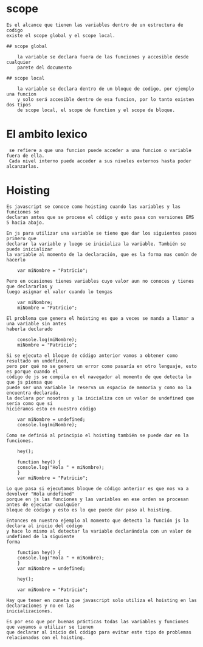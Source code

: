# scope

    Es el alcance que tienen las variables dentro de un estructura de codigo
    existe el scope global y el scope local.

    ## scope global

        la variable se declara fuera de las funciones y accesible desde cualquier
        parete del documento

    ## scope local

        la variable se declara dentro de un bloque de codigo, por ejemplo una funcion
        y solo será accesible dentro de esa funcion, por lo tanto existen dos tipos
        de scope local, el scope de function y el scope de bloque.

# El ambito lexico

     se refiere a que una funcion puede acceder a una funcion o variable fuera de ella.
     Cada nivel interno puede acceder a sus niveles externos hasta poder alcanzarlas.

# Hoisting

    Es javascript se conoce como hoisting cuando las variables y las funciones se
    declaran antes que se procese el código y esto pasa con versiones EMS 5 hacia abajo.

    En js para utilizar una variable se tiene que dar los siguientes pasos primero que
    declarar la variable y luego se inicializa la variable. También se puede inicializar
    la variable al momento de la declaración, que es la forma mas común de hacerlo

        var miNombre = "Patricio";

    Pero en ocasiones tienes variables cuyo valor aun no conoces y tienes que declararlas y
    luego asignar el valor cuando lo tengas

        var miNombre;
        miNombre = "Patricio";

    El problema que genera el hoisting es que a veces se manda a llamar a una variable sin antes
    haberla declarado

        console.log(miNombre);
        miNombre = "Patricio";

    Si se ejecuta el bloque de código anterior vamos a obtener como resultado un undefined,
    pero por qué no se genero un error como pasaría en otro lenguaje, esto es porque cuando el
    código de js se compila en el navegador al momento de que detecta lo que js piensa que
    puede ser una variable le reserva un espacio de memoria y como no la encuentra declarada,
    la declara por nosotros y la inicializa con un valor de undefined que sería como que si
    hiciéramos esto en nuestro código

        var miNombre = undefined;
        console.log(miNombre);

    Como se definió al principio el hoisting también se puede dar en la funciones.

        hey();

        function hey() {
        console.log("Hola " + miNombre);
        }
        var miNombre = "Patricio";

    Lo que pasa si ejecutamos bloque de código anterior es que nos va a devolver "Hola undefined"
    porque en js las funciones y las variables en ese orden se procesan antes de ejecutar cualquier
    bloque de código y esto es lo que puede dar paso al hoisting.

    Entonces en nuestro ejemplo al momento que detecta la función js la declara al inicio del código
    y hace lo mismo al detectar la variable declarándola con un valor de undefined de la siguiente
    forma

        function hey() {
        console.log("Hola " + miNombre);
        }
        var miNombre = undefined;

        hey();

        var miNombre = "Patricio";

    Hay que tener en cuneta que javascript solo utiliza el hoisting en las declaraciones y no en las
    inicializaciones.

    Es por eso que por buenas prácticas todas las variables y funciones que vayamos a utilizar se tienen
    que declarar al inicio del código para evitar este tipo de problemas relacionados con el hoisting.
